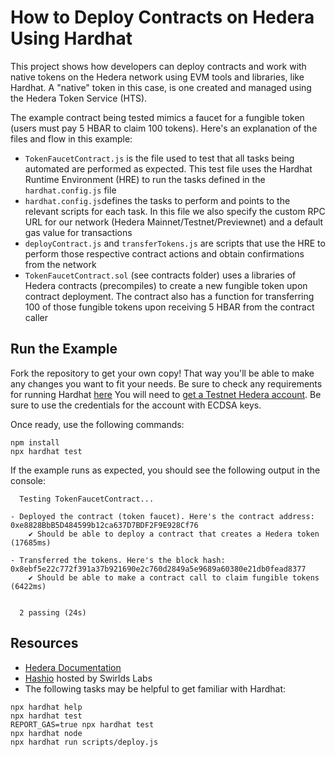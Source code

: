 # How to Deploy Contracts on Hedera Using Hardhat

This project shows how developers can deploy contracts and work with native tokens on the Hedera network using EVM tools and libraries, like Hardhat. A "native" token in this case, is one created and managed using the Hedera Token Service (HTS).

The example contract being tested mimics a faucet for a fungible token (users must pay 5 HBAR to claim 100 tokens). Here's an explanation of the files and flow in this example:

- `TokenFaucetContract.js` is the file used to test that all tasks being automated are performed as expected. This test file uses the Hardhat Runtime Environment (HRE) to run the tasks defined in the `hardhat.config.js` file
- `hardhat.config.js`defines the tasks to perform and points to the relevant scripts for each task. In this file we also specify the custom RPC URL for our network (Hedera Mainnet/Testnet/Previewnet) and a default gas value for transactions
- `deployContract.js` and `transferTokens.js` are scripts that use the HRE to perform those respective contract actions and obtain confirmations from the network
- `TokenFaucetContract.sol` (see contracts folder) uses a libraries of Hedera contracts (precompiles) to create a new fungible token upon contract deployment. The contract also has a function for transferring 100 of those fungible tokens upon receiving 5 HBAR from the contract caller

## Run the Example

Fork the repository to get your own copy! That way you'll be able to make any changes you want to fit your needs.
Be sure to check any requirements for running Hardhat [here](https://hardhat.org/tutorial/setting-up-the-environment)
You will need to [get a Testnet Hedera account](https://portal.hedera.com/register). Be sure to use the credentials for the account with ECDSA keys.

Once ready, use the following commands:

```
npm install
npx hardhat test
```

If the example runs as expected, you should see the following output in the console:

```
  Testing TokenFaucetContract...

- Deployed the contract (token faucet). Here's the contract address:
0xe8828BbB5D484599b12ca637D7BDF2F9E928Cf76
    ✔ Should be able to deploy a contract that creates a Hedera token (17685ms)

- Transferred the tokens. Here's the block hash:
0x8ebf5e22c772f391a37b921690e2c760d2849a5e9689a60380e21db0fead8377
    ✔ Should be able to make a contract call to claim fungible tokens (6422ms)


  2 passing (24s)
```

## Resources

- [Hedera Documentation](https://docs.hedera.com/hedera/core-concepts/smart-contracts)
- [Hashio](https://swirldslabs.com/hashio/) hosted by Swirlds Labs
- The following tasks may be helpful to get familiar with Hardhat:

```shell
npx hardhat help
npx hardhat test
REPORT_GAS=true npx hardhat test
npx hardhat node
npx hardhat run scripts/deploy.js
```
